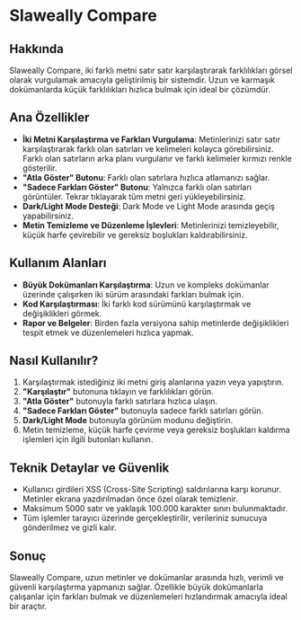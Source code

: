 # Slaweally Compare

## Hakkında
Slaweally Compare, iki farklı metni satır satır karşılaştırarak farklılıkları görsel olarak vurgulamak amacıyla geliştirilmiş bir sistemdir. Uzun ve karmaşık dokümanlarda küçük farklılıkları hızlıca bulmak için ideal bir çözümdür.

## Ana Özellikler
- **İki Metni Karşılaştırma ve Farkları Vurgulama**: Metinlerinizi satır satır karşılaştırarak farklı olan satırları ve kelimeleri kolayca görebilirsiniz. Farklı olan satırların arka planı vurgulanır ve farklı kelimeler kırmızı renkle gösterilir.
- **"Atla Göster" Butonu**: Farklı olan satırlara hızlıca atlamanızı sağlar.
- **"Sadece Farkları Göster" Butonu**: Yalnızca farklı olan satırları görüntüler. Tekrar tıklayarak tüm metni geri yükleyebilirsiniz.
- **Dark/Light Mode Desteği**: Dark Mode ve Light Mode arasında geçiş yapabilirsiniz.
- **Metin Temizleme ve Düzenleme İşlevleri**: Metinlerinizi temizleyebilir, küçük harfe çevirebilir ve gereksiz boşlukları kaldırabilirsiniz.

## Kullanım Alanları
- **Büyük Dokümanları Karşılaştırma**: Uzun ve kompleks dokümanlar üzerinde çalışırken iki sürüm arasındaki farkları bulmak için.
- **Kod Karşılaştırması**: İki farklı kod sürümünü karşılaştırmak ve değişiklikleri görmek.
- **Rapor ve Belgeler**: Birden fazla versiyona sahip metinlerde değişiklikleri tespit etmek ve düzenlemeleri hızlıca yapmak.

## Nasıl Kullanılır?
1. Karşılaştırmak istediğiniz iki metni giriş alanlarına yazın veya yapıştırın.
2. **"Karşılaştır"** butonuna tıklayın ve farklılıkları görün.
3. **"Atla Göster"** butonuyla farklı satırlara hızlıca ulaşın.
4. **"Sadece Farkları Göster"** butonuyla sadece farklı satırları görün.
5. **Dark/Light Mode** butonuyla görünüm modunu değiştirin.
6. Metin temizleme, küçük harfe çevirme veya gereksiz boşlukları kaldırma işlemleri için ilgili butonları kullanın.

## Teknik Detaylar ve Güvenlik
- Kullanıcı girdileri XSS (Cross-Site Scripting) saldırılarına karşı korunur. Metinler ekrana yazdırılmadan önce özel olarak temizlenir.
- Maksimum 5000 satır ve yaklaşık 100.000 karakter sınırı bulunmaktadır.
- Tüm işlemler tarayıcı üzerinde gerçekleştirilir, verileriniz sunucuya gönderilmez ve gizli kalır.

## Sonuç
Slaweally Compare, uzun metinler ve dokümanlar arasında hızlı, verimli ve güvenli karşılaştırma yapmanızı sağlar. Özellikle büyük dokümanlarla çalışanlar için farkları bulmak ve düzenlemeleri hızlandırmak amacıyla ideal bir araçtır.

